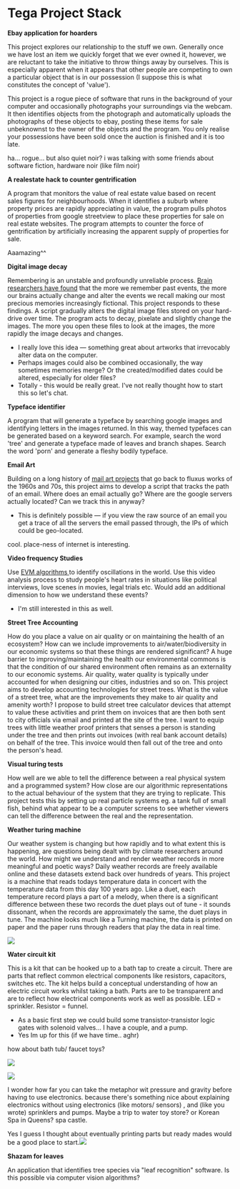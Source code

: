 # Tega Project Stack

**Ebay application for hoarders**

This project explores our relationship to the stuff we own. Generally once we have lost an item we quickly forget that we ever owned it, however, we are reluctant to take the initiative to throw things away by ourselves. This is especially apparent when it appears that other people are competing to own a particular object that is in our possession (I suppose this is what constitutes the concept of 'value').

This project is a rogue piece of software that runs in the background of your computer and occasionally photographs your surroundings via the webcam. It then identifies objects from the photograph and automatically uploads the photographs of these objects to ebay, posting these items for sale unbeknownst to the owner of the objects and the program. You only realise your possessions have been sold once the auction is finished and it is too late.

ha... rogue... but also quiet noir? i was talking with some friends about software fiction, hardware noir (like film noir) 

**A realestate hack to counter gentrification**

A program that monitors the value of real estate value based on recent sales figures for neighbourhoods. When it identifies a suburb where property prices are rapidly appreciating in value, the program pulls photos of properties from google streetview to place these properties for sale on real estate websites. The program attempts to counter the force of gentrification by artificially increasing the apparent supply of properties for sale.

Aaamazing^^

**Digital image decay**

Remembering is an unstable and profoundly unreliable process. [Brain researchers have found](http://remembering%20is%20an%20unstable%20and%20profoundly%20unreliable%20process/) that the more we remember past events, the more our brains actually change and alter the events we recall making our most precious memories increasingly fictional. This project responds to these findings. A script gradually alters the digital image files stored on your hard-drive over time. The program acts to decay, pixelate and slightly change the images. The more you open these files to look at the images, the more rapidly the image decays and changes.

*   I really love this idea — something great about artworks that irrevocably alter data on the computer.
*   Perhaps images could also be combined occasionally, the way sometimes memories merge?  Or the created/modified dates could be altered, especially for older files?
*   Totally - this would be really great. I've not really thought how to start this so let's chat.

**Typeface identifier**

A program that will generate a typeface by searching google images and identifying letters in the images returned. In this way, themed typefaces can be generated based on a keyword search.  For example, search the word 'tree' and generate a typeface made of leaves and branch shapes. Search the word 'porn' and generate a fleshy bodily typeface.

**Email Art**

Building on a long history of [mail art projects](http://en.wikipedia.org/wiki/Mail_art) that go back to fluxus works of the 1960s and 70s, this project aims to develop a script that tracks the path of an email. Where does an email actually go? Where are the google servers actually located? Can we track this in anyway?

*   This is definitely possible — if you view the raw source of an email you get a trace of all the servers the email passed through, the IPs of which could be geo-located.

cool. place-ness of internet is interesting.  

**Video frequency Studies**

Use [EVM algorithms ](http://people.csail.mit.edu/mrub/vidmag/)to identify oscillations in the world. Use this video analysis process to study people's heart rates in situations like political interviews, love scenes in movies, legal trials etc. Would add an additional dimension to how we understand these events?

*   I'm still interested in this as well. 

**Street Tree Accounting**

How do you place a value on air quality or on maintaining the health of an ecosystem? How can we include improvements to air/water/biodiversity in our economic systems so that these things are rendered significant? A huge barrier to improving/maintaining the health our environmental commons is that the condition of our shared environment often remains as an externality to our economic systems. Air quality, water quality is typically under accounted for when designing our cities, industries and so on.  This project aims to develop accounting technologies for street trees. What is the value of a street tree, what are the improvements they make to air quality and amenity worth? I propose to build street tree calculator devices that attempt to value these activities and print them on invoices that are then both sent to city officials via email and printed at the site of the tree. I want to equip trees with little weather proof printers that senses a person is standing under the tree and then prints out invoices (with real bank account details) on behalf of the tree. This invoice would then fall out of the tree and onto the person's head. 

**Visual turing tests**

How well are we able to tell the difference between a real physical system and a programmed system? How close are our algorithmic representations to the actual behaviour of the system that they are trying to replicate. This project tests this by setting up real particle systems eg. a tank full of small fish, behind what appear to be a computer screens to see whether viewers can tell the difference between the real and the representation. 

**Weather turing machine**

Our weather system is changing but how rapidly and to what extent this is happening, are questions being dealt with by climate researchers around the world. How might we understand and render weather records in more meaningful and poetic ways? Daily weather records are freely available online and these datasets extend back over hundreds of years. This project is a machine that reads todays temperature data in concert with the temperature data from this day 100 years ago. Like a duet, each temperature record plays a part of a melody, when there is a significant difference between these two records the duet plays out of tune - it sounds dissonant, when the records are approximately the same, the duet plays in tune. The machine looks much like a Turning machine, the data is printed on paper and the paper runs through readers that play the data in real time. 

![](https://hackpad-attachments.s3.amazonaws.com/hackpad.com_GZ26KpGQy6M_p.78138_1383585355761_weather.jpg)

**Water circuit kit**

This is a kit that can be hooked up to a bath tap to create a circuit. There are parts that reflect common electrical components like resistors, capacitors, switches etc. The kit helps build a conceptual understanding of how an electric circuit works whilst taking a bath. Parts are to be transparent and are to reflect how electrical components work as well as possible. LED = sprinkler. Resistor = funnel. 

*   As a basic first step we could build some transistor-transistor logic gates with solenoid valves... I have a couple, and a pump. 
*   Yes Im up for this (if we have time.. aghr)

how about bath tub/ faucet toys?

![](https://hackpad-attachments.s3.amazonaws.com/hackpad.com_IHX170740lQ_p.77239_1383752124439_undefined)

![](https://hackpad-attachments.s3.amazonaws.com/hackpad.com_IHX170740lQ_p.77239_1383752148653_undefined)

I wonder how far you can take the metaphor wit pressure and gravity before having to use electronics.  because there's something nice about explaining electronics without using electronics (like motors/ sensors) , and (like you wrote) sprinklers and pumps. Maybe a trip to water toy store? or Korean Spa in Queens? spa castle. 

Yes I guess I thought about eventually printing parts but ready mades would be a good place to start.![](https://hackpad-attachments.s3.amazonaws.com/hackpad.com_IHX170740lQ_p.77239_1383752297942_undefined)

**Shazam for leaves**

An application that identifies tree species via "leaf recognition" software. Is this possible via computer vision algorithms?